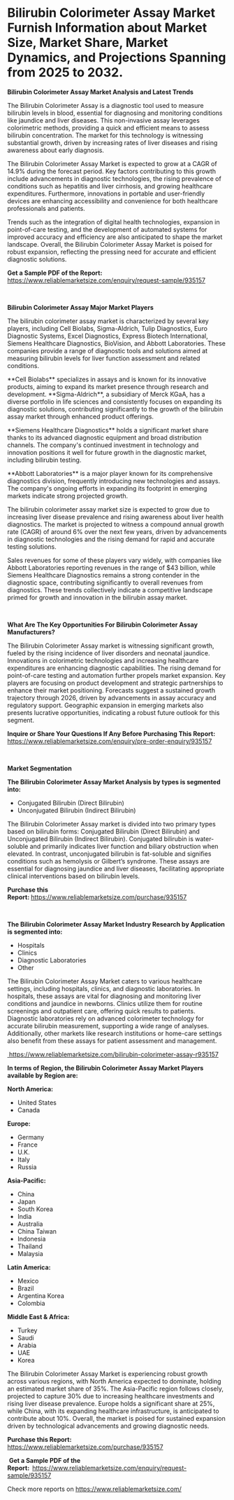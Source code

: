 <p><h1>Bilirubin Colorimeter Assay Market Furnish Information about Market Size, Market Share, Market Dynamics, and Projections Spanning from 2025 to 2032.</h1></p><p><strong>Bilirubin Colorimeter Assay Market Analysis and Latest Trends</strong></p>
<p><p>The Bilirubin Colorimeter Assay is a diagnostic tool used to measure bilirubin levels in blood, essential for diagnosing and monitoring conditions like jaundice and liver diseases. This non-invasive assay leverages colorimetric methods, providing a quick and efficient means to assess bilirubin concentration. The market for this technology is witnessing substantial growth, driven by increasing rates of liver diseases and rising awareness about early diagnosis.</p><p>The Bilirubin Colorimeter Assay Market is expected to grow at a CAGR of 14.9% during the forecast period. Key factors contributing to this growth include advancements in diagnostic technologies, the rising prevalence of conditions such as hepatitis and liver cirrhosis, and growing healthcare expenditures. Furthermore, innovations in portable and user-friendly devices are enhancing accessibility and convenience for both healthcare professionals and patients. </p><p>Trends such as the integration of digital health technologies, expansion in point-of-care testing, and the development of automated systems for improved accuracy and efficiency are also anticipated to shape the market landscape. Overall, the Bilirubin Colorimeter Assay Market is poised for robust expansion, reflecting the pressing need for accurate and efficient diagnostic solutions.</p></p>
<p><strong>Get a Sample PDF of the Report:&nbsp;</strong> <a href="https://www.reliablemarketsize.com/enquiry/request-sample/935157?utm_campaign=1836&utm_medium=2&utm_source=Github&utm_content=ia&utm_term=07032025&utm_id=bilirubin-colorimeter-assay">https://www.reliablemarketsize.com/enquiry/request-sample/935157</a></p>
<p>&nbsp;</p>
<p><strong>Bilirubin Colorimeter Assay Major Market Players</strong></p>
<p><p>The bilirubin colorimeter assay market is characterized by several key players, including Cell Biolabs, Sigma-Aldrich, Tulip Diagnostics, Euro Diagnostic Systems, Excel Diagnostics, Express Biotech International, Siemens Healthcare Diagnostics, BioVision, and Abbott Laboratories. These companies provide a range of diagnostic tools and solutions aimed at measuring bilirubin levels for liver function assessment and related conditions.</p><p>**Cell Biolabs** specializes in assays and is known for its innovative products, aiming to expand its market presence through research and development. **Sigma-Aldrich**, a subsidiary of Merck KGaA, has a diverse portfolio in life sciences and consistently focuses on expanding its diagnostic solutions, contributing significantly to the growth of the bilirubin assay market through enhanced product offerings.</p><p>**Siemens Healthcare Diagnostics** holds a significant market share thanks to its advanced diagnostic equipment and broad distribution channels. The company's continued investment in technology and innovation positions it well for future growth in the diagnostic market, including bilirubin testing.</p><p>**Abbott Laboratories** is a major player known for its comprehensive diagnostics division, frequently introducing new technologies and assays. The company's ongoing efforts in expanding its footprint in emerging markets indicate strong projected growth.</p><p>The bilirubin colorimeter assay market size is expected to grow due to increasing liver disease prevalence and rising awareness about liver health diagnostics. The market is projected to witness a compound annual growth rate (CAGR) of around 6% over the next few years, driven by advancements in diagnostic technologies and the rising demand for rapid and accurate testing solutions.</p><p>Sales revenues for some of these players vary widely, with companies like Abbott Laboratories reporting revenues in the range of $43 billion, while Siemens Healthcare Diagnostics remains a strong contender in the diagnostic space, contributing significantly to overall revenues from diagnostics. These trends collectively indicate a competitive landscape primed for growth and innovation in the bilirubin assay market.</p></p>
<p>&nbsp;</p>
<p><strong>What Are The Key Opportunities For Bilirubin Colorimeter Assay Manufacturers?</strong></p>
<p><p>The Bilirubin Colorimeter Assay market is witnessing significant growth, fueled by the rising incidence of liver disorders and neonatal jaundice. Innovations in colorimetric technologies and increasing healthcare expenditures are enhancing diagnostic capabilities. The rising demand for point-of-care testing and automation further propels market expansion. Key players are focusing on product development and strategic partnerships to enhance their market positioning. Forecasts suggest a sustained growth trajectory through 2026, driven by advancements in assay accuracy and regulatory support. Geographic expansion in emerging markets also presents lucrative opportunities, indicating a robust future outlook for this segment.</p></p>
<p><strong>Inquire or Share Your Questions If Any Before Purchasing This Report:</strong> <a href="https://www.reliablemarketsize.com/enquiry/pre-order-enquiry/935157?utm_campaign=1836&utm_medium=2&utm_source=Github&utm_content=ia&utm_term=07032025&utm_id=bilirubin-colorimeter-assay">https://www.reliablemarketsize.com/enquiry/pre-order-enquiry/935157</a></p>
<p>&nbsp;</p>
<p><strong>Market Segmentation</strong></p>
<p><strong>The Bilirubin Colorimeter Assay Market Analysis by types is segmented into:</strong></p>
<p><ul><li>Conjugated Bilirubin (Direct Bilirubin)</li><li>Unconjugated Bilirubin (Indirect Bilirubin)</li></ul></p>
<p><p>The Bilirubin Colorimeter Assay market is divided into two primary types based on bilirubin forms: Conjugated Bilirubin (Direct Bilirubin) and Unconjugated Bilirubin (Indirect Bilirubin). Conjugated bilirubin is water-soluble and primarily indicates liver function and biliary obstruction when elevated. In contrast, unconjugated bilirubin is fat-soluble and signifies conditions such as hemolysis or Gilbert’s syndrome. These assays are essential for diagnosing jaundice and liver diseases, facilitating appropriate clinical interventions based on bilirubin levels.</p></p>
<p><strong>Purchase this Report:&nbsp;</strong><a href="https://www.reliablemarketsize.com/purchase/935157?utm_campaign=1836&utm_medium=2&utm_source=Github&utm_content=ia&utm_term=07032025&utm_id=bilirubin-colorimeter-assay">https://www.reliablemarketsize.com/purchase/935157</a></p>
<p>&nbsp;</p>
<p><strong>The Bilirubin Colorimeter Assay Market Industry Research by Application is segmented into:</strong></p>
<p><ul><li>Hospitals</li><li>Clinics</li><li>Diagnostic Laboratories</li><li>Other</li></ul></p>
<p><p>The Bilirubin Colorimeter Assay Market caters to various healthcare settings, including hospitals, clinics, and diagnostic laboratories. In hospitals, these assays are vital for diagnosing and monitoring liver conditions and jaundice in newborns. Clinics utilize them for routine screenings and outpatient care, offering quick results to patients. Diagnostic laboratories rely on advanced colorimeter technology for accurate bilirubin measurement, supporting a wide range of analyses. Additionally, other markets like research institutions or home-care settings also benefit from these assays for patient assessment and management.</p></p>
<p><a href="https://www.reliablemarketsize.com/bilirubin-colorimeter-assay-r935157?utm_campaign=1836&utm_medium=2&utm_source=Github&utm_content=ia&utm_term=07032025&utm_id=bilirubin-colorimeter-assay">&nbsp;https://www.reliablemarketsize.com/bilirubin-colorimeter-assay-r935157</a></p>
<p><strong>In terms of Region, the Bilirubin Colorimeter Assay Market Players available by Region are:</strong></p>
<p>
    <p> <strong> North America: </strong>
        <ul>
            <li>United States</li>
            <li>Canada</li>
        </ul>
        </p> 
    <p> <strong> Europe: </strong>
        <ul>
            <li>Germany</li>
            <li>France</li>
            <li>U.K.</li>
            <li>Italy</li>
            <li>Russia</li>
        </ul>
        </p> 
    <p> <strong> Asia-Pacific: </strong>
        <ul>
            <li>China</li>
            <li>Japan</li>
            <li>South Korea</li>
            <li>India</li>
            <li>Australia</li>
            <li>China Taiwan</li>
            <li>Indonesia</li>
            <li>Thailand</li>
            <li>Malaysia</li>
        </ul>
        </p> 
    <p> <strong> Latin America: </strong>
        <ul>
            <li>Mexico</li>
            <li>Brazil</li>
            <li>Argentina Korea</li>
            <li>Colombia</li>
        </ul>
        </p> 
    <p> <strong> Middle East & Africa: </strong>
        <ul>
            <li>Turkey</li>
            <li>Saudi</li>
            <li>Arabia</li>
            <li>UAE</li>
            <li>Korea</li>
        </ul>
    </p>
    </p>
<p><p>The Bilirubin Colorimeter Assay Market is experiencing robust growth across various regions, with North America expected to dominate, holding an estimated market share of 35%. The Asia-Pacific region follows closely, projected to capture 30% due to increasing healthcare investments and rising liver disease prevalence. Europe holds a significant share at 25%, while China, with its expanding healthcare infrastructure, is anticipated to contribute about 10%. Overall, the market is poised for sustained expansion driven by technological advancements and growing diagnostic needs.</p></p>
<p><strong>Purchase this Report: </strong><a href="https://www.reliablemarketsize.com/purchase/935157?utm_campaign=1836&utm_medium=2&utm_source=Github&utm_content=ia&utm_term=07032025&utm_id=bilirubin-colorimeter-assay">https://www.reliablemarketsize.com/purchase/935157</a></p>
<p>&nbsp;<strong>Get a Sample PDF of the Report:&nbsp;&nbsp;</strong><a href="https://www.reliablemarketsize.com/enquiry/request-sample/935157?utm_campaign=1836&utm_medium=2&utm_source=Github&utm_content=ia&utm_term=07032025&utm_id=bilirubin-colorimeter-assay">https://www.reliablemarketsize.com/enquiry/request-sample/935157</a></p>
<p><strong></strong></p>
<p>Check more reports on <a href="https://www.reliablemarketsize.com/?utm_campaign=1836&utm_medium=2&utm_source=Github&utm_content=ia&utm_term=07032025&utm_id=bilirubin-colorimeter-assay">https://www.reliablemarketsize.com/</a></p>